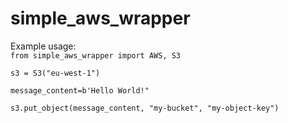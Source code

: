 # simple_aws_wrapper

Example usage:<br>
``
from simple_aws_wrapper import AWS, S3
``

``
s3 = S3("eu-west-1")
``

``
message_content=b'Hello World!"
``

``
s3.put_object(message_content, "my-bucket", "my-object-key")
``


